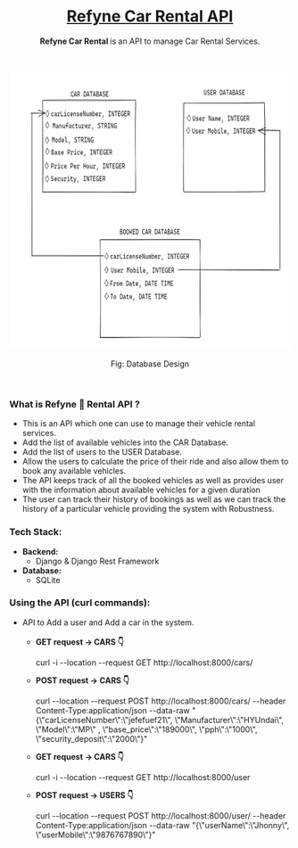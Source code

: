<h1 align="center"><a href="https://refyne-car-rental-api.herokuapp.com/" target="_blank">Refyne Car Rental API</a></h1>
<p align="center">
  <b> Refyne Car Rental </b> is an API to manage Car Rental Services.
</p>
<br>
<p align="center">
<img src="https://github.com/divy-14/Refyne_CarRental/blob/main/DataBaseLayout.png" alt="demo Xmeme" width="800px" height="500px">
</p>
<p align="center"> Fig: Database Design</p>
<br>

<h3>What is Refyne 🚗 Rental API ?</h3>
<ul>
  <li> This is an API which one can use to manage their vehicle rental services. </li>
  <li> Add the list of available vehicles into the CAR Database. </li>
  <li> Add the list of users to the USER Database. </li>
  <li> Allow the users to calculate the price of their ride and also allow them to book any available vehicles. </li>
  <li> The API keeps track of all the booked vehicles as well as provides user with the information about available vehicles for a given duration </li>
  <li> The user can track their history of bookings as well as we can track the history of a particular vehicle providing the system with Robustness.
</ul>

<h3>Tech Stack:</h3>
<ul>
<li> <b>Backend:</b>
<ul> 
<li> Django & Django Rest Framework</li>
</ul>
</li>
<li> <b>Database:</b>
<ul> 
<li> SQLite </li>
</ul> 
</li>
</ul>

<h3>Using the API (curl commands):</h3>

<ul>
<li> API to Add a user and Add a car in the system. 
<br>
<br>
<ul>
  <li><b>GET request -> CARS 👇</b> <p> curl -i --location --request GET  http://localhost:8000/cars/ </p></li>

  <li><b>POST request -> CARS 👇</b> <p>curl --location --request POST http://localhost:8000/cars/ --header Content-Type:application/json --data-raw "{\"carLicenseNumber\":\"jefefuef21\",  \"Manufacturer\":\"HYUndai\",  \"Model\":\"MP\" , \"base_price\":\"189000\", \"pph\":\"1000\", \"security_deposit\":\"2000\"}"</p> </li>
  
  <li><b>GET request -> CARS 👇</b> <p>curl -i --location --request GET  http://localhost:8000/user </p></li>
  
  <li><b>POST request -> USERS 👇</b> <p>curl --location --request POST http://localhost:8000/user/ --header Content-Type:application/json --data-raw "{\"userName\":\"Jhonny\",  \"userMobile\":\"9876767890\"}"</p> </li>
 
</li>
<ul>

















